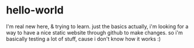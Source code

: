 # hello-world
I'm real new here, &amp; trying to learn. just the basics
actually, i'm looking for a way to have a nice static website through github to make changes. 
so i'm basically testing a lot of stuff, cause i don't know how it works :)


